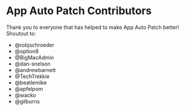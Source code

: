 # App Auto Patch Contributors

Thank you to everyone that has helped to make App Auto Patch better! Shoutout to:

- @robjschroeder
- @option8
- @BigMacAdmin
- @dan-snelson
- @andrewbarnett
- @TechTrekkie
- @beatlemike
- @apfelpom
- @wacko
- @gilburns
